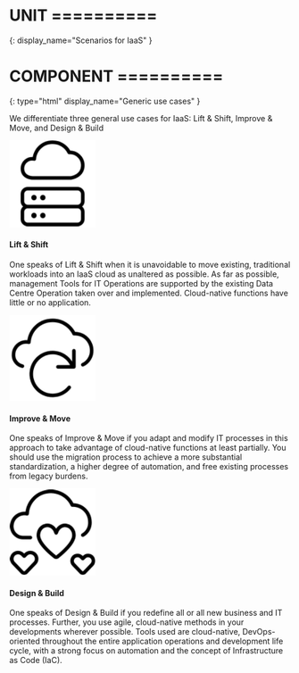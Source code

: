 # UNIT ==========
{:
  display_name="Scenarios for IaaS"
}

# COMPONENT ==========
{:
  type="html"
  display_name="Generic use cases"
}

We differentiate three general use cases for IaaS: Lift &amp; Shift, Improve &amp; Move, and Design &amp; Build


![](Lift_Shift.png) 

#### Lift &amp; Shift
One speaks of Lift &amp; Shift when it is unavoidable to move existing, traditional workloads into an IaaS cloud as unaltered as possible. As far as possible, management Tools for IT Operations are supported by the existing Data Centre Operation taken over and implemented. Cloud-native functions have little or no application. 


![](Improve_Move.png) 

#### Improve &amp; Move
One speaks of Improve &amp; Move if you adapt and modify IT processes in this approach to take advantage of cloud-native functions at least partially. You should use the migration process to achieve a more substantial standardization, a higher degree of automation, and free existing processes from legacy burdens. 


![](Design_Build.png) 

#### Design &amp; Build
One speaks of Design &amp; Build if you redefine all or all new business and  IT processes. Further, you use agile, cloud-native methods in your developments wherever possible. Tools used are cloud-native, DevOps-oriented throughout the entire application operations and development life cycle, with a strong focus on automation and the concept of Infrastructure as Code (IaC). 
